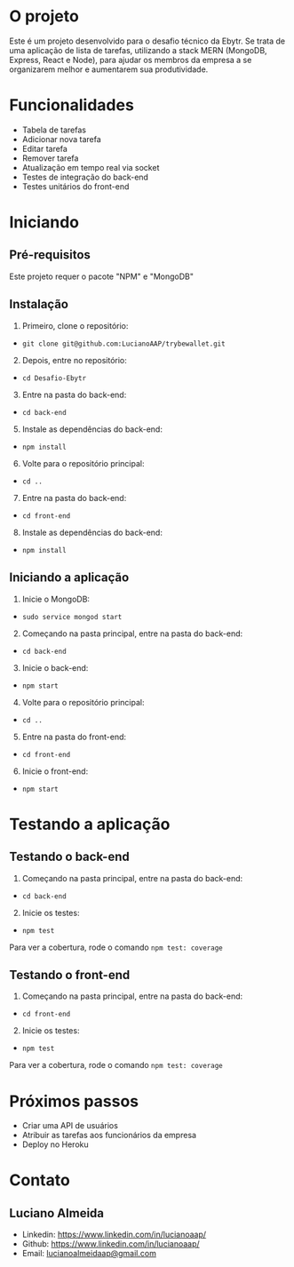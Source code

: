 # O projeto

Este é um projeto desenvolvido para o desafio técnico da Ebytr. Se trata de uma aplicação de lista de tarefas, utilizando a stack MERN (MongoDB, Express, React e Node), para ajudar os membros da empresa a se organizarem melhor e aumentarem sua produtividade.

# Funcionalidades

- Tabela de tarefas
- Adicionar nova tarefa
- Editar tarefa
- Remover tarefa
- Atualização em tempo real via socket
- Testes de integração do back-end
- Testes unitários do front-end

# Iniciando

## Pré-requisitos

Este projeto requer o pacote "NPM" e "MongoDB"

## Instalação

1. Primeiro, clone o repositório:
- `git clone git@github.com:LucianoAAP/trybewallet.git`
2. Depois, entre no repositório:
- `cd Desafio-Ebytr`
3. Entre na pasta do back-end:
- `cd back-end`
5. Instale as dependências do back-end:
- `npm install`
6. Volte para o repositório principal:
- `cd ..`
7. Entre na pasta do back-end:
- `cd front-end`
8. Instale as dependências do back-end:
- `npm install`

## Iniciando a aplicação

1. Inicie o MongoDB:
- `sudo service mongod start`
2. Começando na pasta principal, entre na pasta do back-end:
- `cd back-end`
3. Inicie o back-end:
- `npm start`
4. Volte para o repositório principal:
- `cd ..`
5. Entre na pasta do front-end:
- `cd front-end`
6. Inicie o front-end:
- `npm start`

# Testando a aplicação

## Testando o back-end

1. Começando na pasta principal, entre na pasta do back-end:
- `cd back-end`
2. Inicie os testes:
- `npm test`

Para ver a cobertura, rode o comando `npm test: coverage`

## Testando o front-end

1. Começando na pasta principal, entre na pasta do back-end:
- `cd front-end`
2. Inicie os testes:
- `npm test`

Para ver a cobertura, rode o comando `npm test: coverage`

# Próximos passos

- Criar uma API de usuários
- Atribuir as tarefas aos funcionários da empresa
- Deploy no Heroku

# Contato

## Luciano Almeida

- Linkedin: https://www.linkedin.com/in/lucianoaap/
- Github: https://www.linkedin.com/in/lucianoaap/
- Email: lucianoalmeidaap@gmail.com
